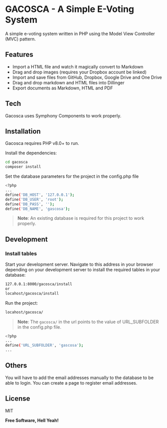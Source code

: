 # GACOSCA - A Simple E-Voting System

A simple e-voting system written in PHP using the Model View Controller (MVC) pattern.

## Features

- Import a HTML file and watch it magically convert to Markdown
- Drag and drop images (requires your Dropbox account be linked)
- Import and save files from GitHub, Dropbox, Google Drive and One Drive
- Drag and drop markdown and HTML files into Dillinger
- Export documents as Markdown, HTML and PDF

## Tech

Gacosca uses Symphony Components to work properly.

## Installation

Gacosca requires PHP v8.0+ to run.

Install the dependencies:

```sh
cd gacosca
composer install
```

Set the database parameters for the project in the config.php file

```sh
<?php
...
define('DB_HOST', '127.0.0.1');
define('DB_USER', 'root');
define('DB_PASS', '');
define('DB_NAME', 'gascosa');
```

> **Note**: An existing database is required for this project to work properly.

## Development

### Install tables

Start your development server.
Navigate to this address in your browser depending on your development server to install the required tables in your database:

```sh
127.0.0.1:8000/gacosca/install
or
locahost/gacosca/install
```

Run the project:

```sh
locahost/gacosca/
```

> **Note**: The `gacosca/` in the url points to the value of URL_SUBFOLDER in the config.php file.

```sh
<?php
...
define('URL_SUBFOLDER', 'gascosa');
...
```

## Others

You will have to add the email addresses manually to the database to be able to login. You can create a page to register email addresses.

## License

MIT

**Free Software, Hell Yeah!**
